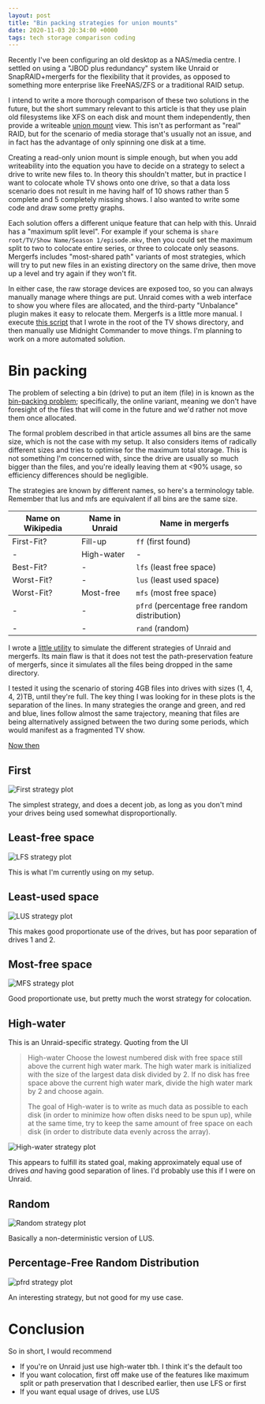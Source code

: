 ```yaml
---
layout: post
title: "Bin packing strategies for union mounts"
date: 2020-11-03 20:34:00 +0000
tags: tech storage comparison coding
---
```


Recently I've been configuring an old desktop as a NAS/media centre. I settled on using a "JBOD plus redundancy" system like Unraid or SnapRAID+mergerfs for the flexibility that it provides, as opposed to something more enterprise like FreeNAS/ZFS or a traditional RAID setup.

I intend to write a more thorough comparison of these two solutions in the future, but the short summary relevant to this article is that they use plain old filesystems like XFS on each disk and mount them independently, then provide a writeable [union mount](https://en.wikipedia.org/wiki/Union_mount) view. This isn't as performant as "real" RAID, but for the scenario of media storage that's usually not an issue, and in fact has the advantage of only spinning one disk at a time.

Creating a read-only union mount is simple enough, but when you add writeability into the equation you have to decide on a strategy to select a drive to write new files to. In theory this shouldn't matter, but in practice I want to colocate whole TV shows onto one drive, so that a data loss scenario does not result in me having half of 10 shows rather than 5 complete and 5 completely missing shows. I also wanted to write some code and draw some pretty graphs.

<!--more-->

Each solution offers a different unique feature that can help with this. Unraid has a "maximum split level". For example if your schema is `share root/TV/Show Name/Season 1/episode.mkv`, then you could set the maximum split to two to colocate entire series, or three to colocate only seasons. Mergerfs includes "most-shared path" variants of most strategies, which will try to put new files in an existing directory on the same drive, then move up a level and try again if they won't fit.

In either case, the raw storage devices are exposed too, so you can always manually manage where things are put. Unraid comes with a web interface to show you where files are allocated, and the third-party "Unbalance" plugin makes it easy to relocate them. Mergerfs is a little more manual. I execute [this script](https://gist.github.com/markhenrick/cfc9ba9ed78344ab58cdff88381bfdc2) that I wrote in the root of the TV shows directory, and then manually use Midnight Commander to move things. I'm planning to work on a more automated solution.

# Bin packing

The problem of selecting a bin (drive) to put an item (file) in is known as the [bin-packing problem](https://en.wikipedia.org/wiki/Bin_packing); specifically, the online variant, meaning we don't have foresight of the files that will come in the future and we'd rather not move them once allocated.

The formal problem described in that article assumes all bins are the same size, which is not the case with my setup. It also considers items of radically different sizes and tries to optimise for the maximum total storage. This is not something I'm concerned with, since the drive are usually so much bigger than the files, and you're ideally leaving them at <90% usage, so efficiency differences should be negligible.

The strategies are known by different names, so here's a terminology table. Remember that lus and mfs are equivalent if all bins are the same size.

| Name on Wikipedia | Name in Unraid | Name in mergerfs                             |
| -                 | -              | -                                            |
| First-Fit?        | Fill-up        | `ff` (first found)                           |
| -                 | High-water     | -                                            |
| Best-Fit?         | -              | `lfs` (least free space)                     |
| Worst-Fit?        | -              | `lus` (least used space)                     |
| Worst-Fit?        | Most-free      | `mfs` (most free space)                      |
| -                 | -              | `pfrd` (percentage free random distribution) |
| -                 | -              | `rand` (random)                              |

I wrote a [little utility](https://github.com/markhenrick/binpackingsim) to simulate the different strategies of Unraid and mergerfs. Its main flaw is that it does not test the path-preservation feature of mergerfs, since it simulates all the files being dropped in the same directory.

I tested it using the scenario of storing 4GB files into drives with sizes (1, 4, 4, 2)TB, until they're full. The key thing I was looking for in these plots is the separation of the lines. In many strategies the orange and green, and red and blue, lines follow almost the same trajectory, meaning that files are being alternatively assigned between the two during some periods, which would manifest as a fragmented TV show.

[Now then](https://www.youtube.com/watch?v=NOmzX3bFpZ8)

## First

![First strategy plot](/assets/2020-11-03-binpacking/first.png)

The simplest strategy, and does a decent job, as long as you don't mind your drives being used somewhat disproportionally.

## Least-free space

![LFS strategy plot](/assets/2020-11-03-binpacking/lfs.png)

This is what I'm currently using on my setup.

## Least-used space

![LUS strategy plot](/assets/2020-11-03-binpacking/lus.png)

This makes good proportionate use of the drives, but has poor separation of drives 1 and 2.

## Most-free space

![MFS strategy plot](/assets/2020-11-03-binpacking/mfs.png)

Good proportionate use, but pretty much the worst strategy for colocation.

## High-water

This is an Unraid-specific strategy. Quoting from the UI

> High-water Choose the lowest numbered disk with free space still above the current high water mark. The high water mark is initialized with the size of the largest data disk divided by 2. If no disk has free space above the current high water mark, divide the high water mark by 2 and choose again.
>
> The goal of High-water is to write as much data as possible to each disk (in order to minimize how often disks need to be spun up), while at the same time, try to keep the same amount of free space on each disk (in order to distribute data evenly across the array).

![High-water strategy plot](/assets/2020-11-03-binpacking/high_water.png)

This appears to fulfill its stated goal, making approximately equal use of drives *and* having good separation of lines. I'd probably use this if I were on Unraid.

## Random

![Random strategy plot](/assets/2020-11-03-binpacking/random.png)

Basically a non-deterministic version of LUS.

## Percentage-Free Random Distribution

![pfrd strategy plot](/assets/2020-11-03-binpacking/pfrd.png)

An interesting strategy, but not good for my use case.

# Conclusion

So in short, I would recommend

* If you're on Unraid just use high-water tbh. I think it's the default too
* If you want colocation, first off make use of the features like maximum split or path preservation that I described earlier, then use LFS or first
* If you want equal usage of drives, use LUS